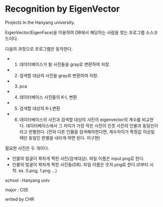# Recognition by EigenVector
Projects In the Hanyang university.

EigenVector(EigenFace)을 이용하여 DB에서 해당하는 사람을 찾는 프로그램 소스코드이다.

다음의 과정으로 프로그램은 동작한다.
* 1. 데이터베이스가 될 사진들을 gray로 변환하여 저장.
* 2. 검색할 대상의 사진을 gray로 변환하여 저장.
* 3. pca
* 4. 데이터베이스 사진들의 K-L 변환
* 5. 검색할 대상의 K-L변환
* 6. 데이터베이스의 사진과 검색할 대상의 사진의 eigenvector의 계수를 비교한다. 데이터베이스에서 그 차이가 가장 작은 사진이 인풋 사진의 인물과 동일인이라고 판별한다.
(전혀 다른 인물을 검색해야한다면, 계수차이가 특정값 이상일때만 동일인 판별을 내리게 하면 된다. 미구현)

필요한 사진은 두 개이다. 
* 인물의 얼굴이 꽉차게 찍힌 사진(검색대상). 파일 이름은 input.png로 한다.
* 인물의 얼굴이 꽉차게 찍힌 사진들(DB). 파일 이름은 숫자.png로 한다.(0부터 시작. ex. 0.png, 1.png ...)

school : Hanyang univ

major  : CSE

writed by CHR

